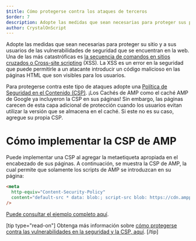 ```yaml
---
$title: Cómo protegerse contra los ataques de terceros
$order: 7
description: Adopte las medidas que sean necesarias para proteger sus páginas AMP y a sus usuarios de las vulnerabilidades de seguridad que se encuentran en la web.
author: CrystalOnScript
---
```


Adopte las medidas que sean necesarias para proteger su sitio y a sus usuarios de las vulnerabilidades de seguridad que se encuentran en la web. Una de las más catastróficas es [la secuencia de comandos en sitios cruzados o Cross-site scripting](https://www.google.com/about/appsecurity/learning/xss/) (XSS). La XSS es un error en la seguridad que puede permitirle a un atacante introducir un código malicioso en las páginas HTML que son visibles para los usuarios.

Para protegerse contra este tipo de ataques adopte una [Política de Seguridad en el Contenido (CSP)](https://csp.withgoogle.com/docs/index.html). ¡Los Cachés de AMP como el caché AMP de Google ya incluyeron la CSP en sus páginas! Sin embargo, las páginas carecen de esta capa adicional de protección cuando los usuarios evitan utilizar la versión que se almacena en el caché. Si este no es su caso, agregue su propia CSP.

# Cómo implementar la CSP de AMP

Puede implementar una CSP al agregar la metaetiqueta apropiada en el encabezado de sus páginas. A continuación, se muestra la CSP de AMP, la cual permite que solamente los scripts de AMP se introduzcan en su página:

```html
<meta
  http-equiv="Content-Security-Policy"
  content="default-src * data: blob:; script-src blob: https://cdn.ampproject.org/v0.js https://cdn.ampproject.org/v0/ https://cdn.ampproject.org/viewer/ https://cdn.ampproject.org/rtv/; object-src 'none'; style-src 'unsafe-inline' https://cdn.ampproject.org/rtv/ https://cdn.materialdesignicons.com https://cloud.typography.com https://fast.fonts.net https://fonts.googleapis.com https://maxcdn.bootstrapcdn.com https://p.typekit.net https://use.fontawesome.com https://use.typekit.net; report-uri https://csp-collector.appspot.com/csp/amp"
/>
```

[Puede consultar el ejemplo completo aquí](https://github.com/ampproject/amphtml/blob/main/examples/csp.amp.html).

[tip type="read-on"] Obtenga más información sobre [cómo protegerse contra las vulnerabilidades en la seguridad y la CSP, aquí](https://developer.mozilla.org/en-US/docs/Web/HTTP/CSP). [/tip]
